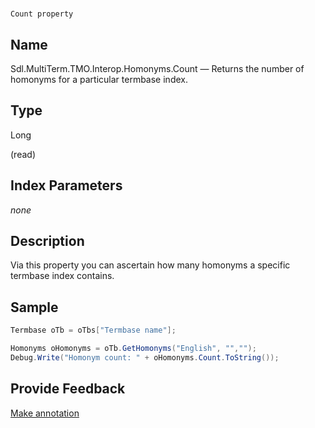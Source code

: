 

# 
    Count property



## Name

Sdl.MultiTerm.TMO.Interop.Homonyms.Count —          Returns the number of homonyms for a particular termbase index.



## Type

Long

(read)



## Index Parameters
*none*


## Description



Via this property you can ascertain how many homonyms a specific termbase index contains.



## Sample


```cs
Termbase oTb = oTbs["Termbase name"];

Homonyms oHomonyms = oTb.GetHomonyms("English", "","");
Debug.Write("Homonym count: " + oHomonyms.Count.ToString());
```



## Provide Feedback

[Make annotation](mailto:sdk-feedback@sdl.com&amp;subject=Reference%20for%20Sdl.MultiTerm.TMO.Interop.Homonyms.Count)


